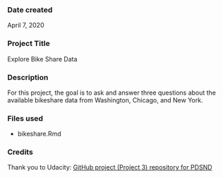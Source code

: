 ### Date created
April 7, 2020

### Project Title
Explore Bike Share Data

### Description
For this project, the goal is to ask and answer three questions about the available bikeshare data from Washington, Chicago, and New York.

### Files used
- bikeshare.Rmd

### Credits
Thank you to Udacity: [GitHub project (Project 3) repository for PDSND](https://github.com/udacity/pdsnd_github)
